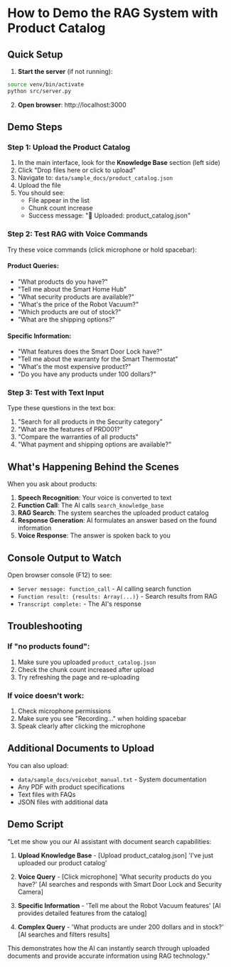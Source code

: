 # How to Demo the RAG System with Product Catalog

## Quick Setup

1. **Start the server** (if not running):
```bash
source venv/bin/activate
python src/server.py
```

2. **Open browser**: http://localhost:3000

## Demo Steps

### Step 1: Upload the Product Catalog
1. In the main interface, look for the **Knowledge Base** section (left side)
2. Click "Drop files here or click to upload"
3. Navigate to: `data/sample_docs/product_catalog.json`
4. Upload the file
5. You should see:
   - File appear in the list
   - Chunk count increase
   - Success message: "📄 Uploaded: product_catalog.json"

### Step 2: Test RAG with Voice Commands

Try these voice commands (click microphone or hold spacebar):

#### Product Queries:
- "What products do you have?"
- "Tell me about the Smart Home Hub"
- "What security products are available?"
- "What's the price of the Robot Vacuum?"
- "Which products are out of stock?"
- "What are the shipping options?"

#### Specific Information:
- "What features does the Smart Door Lock have?"
- "Tell me about the warranty for the Smart Thermostat"
- "What's the most expensive product?"
- "Do you have any products under 100 dollars?"

### Step 3: Test with Text Input

Type these questions in the text box:

1. "Search for all products in the Security category"
2. "What are the features of PRD001?"
3. "Compare the warranties of all products"
4. "What payment and shipping options are available?"

## What's Happening Behind the Scenes

When you ask about products:

1. **Speech Recognition**: Your voice is converted to text
2. **Function Call**: The AI calls `search_knowledge_base`
3. **RAG Search**: The system searches the uploaded product catalog
4. **Response Generation**: AI formulates an answer based on the found information
5. **Voice Response**: The answer is spoken back to you

## Console Output to Watch

Open browser console (F12) to see:
- `Server message: function_call` - AI calling search function
- `Function result: {results: Array(...)}` - Search results from RAG
- `Transcript complete:` - The AI's response

## Troubleshooting

### If "no products found":
1. Make sure you uploaded `product_catalog.json`
2. Check the chunk count increased after upload
3. Try refreshing the page and re-uploading

### If voice doesn't work:
1. Check microphone permissions
2. Make sure you see "Recording..." when holding spacebar
3. Speak clearly after clicking the microphone

## Additional Documents to Upload

You can also upload:
- `data/sample_docs/voicebot_manual.txt` - System documentation
- Any PDF with product specifications
- Text files with FAQs
- JSON files with additional data

## Demo Script

"Let me show you our AI assistant with document search capabilities:

1. **Upload Knowledge Base** - [Upload product_catalog.json]
   'I've just uploaded our product catalog'

2. **Voice Query** - [Click microphone]
   'What security products do you have?'
   [AI searches and responds with Smart Door Lock and Security Camera]

3. **Specific Information** - 
   'Tell me about the Robot Vacuum features'
   [AI provides detailed features from the catalog]

4. **Complex Query** -
   'What products are under 200 dollars and in stock?'
   [AI searches and filters results]

This demonstrates how the AI can instantly search through uploaded documents and provide accurate information using RAG technology."